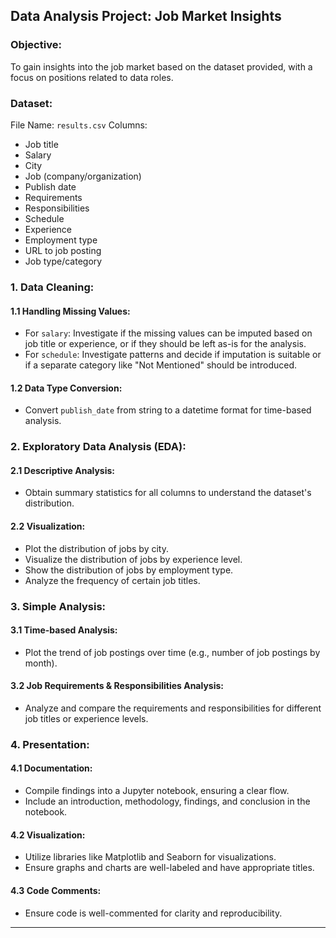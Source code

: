 ## **Data Analysis Project: Job Market Insights**

### **Objective**:
To gain insights into the job market based on the dataset provided, with a focus on positions related to data roles.

### **Dataset**:
File Name: `results.csv`
Columns:
- Job title
- Salary
- City
- Job (company/organization)
- Publish date
- Requirements
- Responsibilities
- Schedule
- Experience
- Employment type
- URL to job posting
- Job type/category

### **1. Data Cleaning**:

#### **1.1 Handling Missing Values**:
- For `salary`: Investigate if the missing values can be imputed based on job title or experience, or if they should be left as-is for the analysis.
- For `schedule`: Investigate patterns and decide if imputation is suitable or if a separate category like "Not Mentioned" should be introduced.

#### **1.2 Data Type Conversion**:
- Convert `publish_date` from string to a datetime format for time-based analysis.

### **2. Exploratory Data Analysis (EDA)**:

#### **2.1 Descriptive Analysis**:
- Obtain summary statistics for all columns to understand the dataset's distribution.

#### **2.2 Visualization**:
- Plot the distribution of jobs by city.
- Visualize the distribution of jobs by experience level.
- Show the distribution of jobs by employment type.
- Analyze the frequency of certain job titles.

### **3. Simple Analysis**:

#### **3.1 Time-based Analysis**:
- Plot the trend of job postings over time (e.g., number of job postings by month).

#### **3.2 Job Requirements & Responsibilities Analysis**:
- Analyze and compare the requirements and responsibilities for different job titles or experience levels.

### **4. Presentation**:

#### **4.1 Documentation**:
- Compile findings into a Jupyter notebook, ensuring a clear flow.
- Include an introduction, methodology, findings, and conclusion in the notebook.

#### **4.2 Visualization**:
- Utilize libraries like Matplotlib and Seaborn for visualizations.
- Ensure graphs and charts are well-labeled and have appropriate titles.

#### **4.3 Code Comments**:
- Ensure code is well-commented for clarity and reproducibility.

---